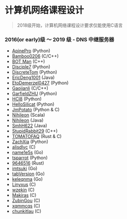 # 计算机网络课程设计

> 2018级开始，计算机网络课程设计要求仅能使用C语言

### 2016(or early)级 ～ 2019 级 - DNS 中继服务器

* [ApinePro](https://github.com/ApinePro/DNS-Relay-Server) (Python)
* [Bamboo0206](https://github.com/Bamboo0206/DNS_Relay) (C/C++)
* [BOT Man](https://github.com/BOT-Man-JL/BUPT-Projects/tree/master/3-2-Computer-Network/DNS-Relay) (C++)
* [Disciple7](https://github.com/Disciple7/MyDNS) (Python)
* [DiscreteTom](https://github.com/DiscreteTom/dnsrelay) (Python)
* [EricDeng1001](https://github.com/EricDeng1001/dns-relay-server-java) (Java)
* [EtoDemerzel0427](https://github.com/EtoDemerzel0427/simpleDNS) (Python)
* [Gaojianli](https://github.com/Gaojianli/dns-relay) (C/C++)
* [GarfieldZHU](https://github.com/GarfieldZHU/DNS-relay-server) (Python)
* [HCl8](https://github.com/HCl8/DNS-relay) (Python)
* [HelloSilicat](https://github.com/HelloSilicat/DNS-Relay-Server) (Python)
* [JmPotato](https://github.com/JmPotato/DNS_Relay_Server)  (Python & C)
* [Nihileon](https://github.com/Nihileon/NilDNS) (Scala)
* [Nihileon](https://github.com/Nihileon/NihilDNS) (Java)
* [SmhH622](https://github.com/SmhH622/DNS-relay-project) (Java)
* [StupidRabbit29](https://github.com/StupidRabbit29/DNS_relay) (C++)
* [TOMATOFAQ](https://github.com/TOMATOFAQ/naive_dns_relay) (Rust & C)
* [ZachXia](https://github.com/ZachXia/DNS_Relay_Server) (Python)
* [alisdlyc](https://github.com/alisdlyc/DnsRelay) (C)
* [name1e5s](https://github.com/name1e5s/MuddyDNS) (Go)
* [tsparrot](https://github.com/tsparrot/dns_relay_server) (Python)
* [9646516](https://github.com/9646516/DNS.rs) (Rust)
* [imtsuki](https://github.com/imtsuki/EchoDNS) (Go)
* [tabVersion](https://github.com/tabVersion/DNSRelay) (Go)
* [keleqnma](https://github.com/keleqnma/DNSRelay) (Go)
* [Linyxus](https://github.com/Linyxus/YaDNS) (C)
* [wzekin](https://github.com/tabVersion/DNSRelay) (C)
* [Makiras](https://github.com/Makiras/makiras_dns_refact) (C)
* [ZubinGou](https://github.com/ZubinGou/Simple-DNS-Relay) (C)
* [xqmmcqs](https://github.com/xqmmcqs/dnsr) (C)
* [chunkitlau](https://github.com/chunkitlau/dns_relay) (C)

